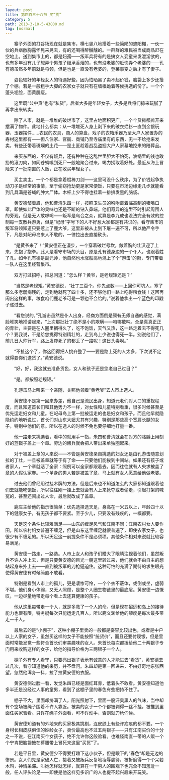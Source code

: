 ```yaml
---
layout: post
title: 第四百三十八节 买“货”
category: 5
path: 2013-3-10-5-43800.md
tag: [normal]
---
```


　　寨子外面的打谷场现在就是集市，横七竖八地搭着一些简陋的遮阳棚，一伙一伙的兵痞敞胸露怀晃来晃去，有的还喝得醉醺醺的。一群群的难民被当成商品赶在空地上。送到集市上的，都是妇孺——叛军兵将有的是搞女人娈童来发泄淫欲的，也有多年没有儿子想弄个男孩子继承香烟的，也有没老婆的赶快弄个老婆的——孔有德虽然多年前就是将领，但是也是一直没有老婆的，登莱事变之后才有了妻子。

　　姿色较好的年轻女人的待遇好些，因为怕晒黑了卖不起价钱，脑袋上多少还搭了个棚。若是一般粗手大脚的农家女子就只有在墙根跪着等候挑选的份了。一个个蓬头垢脸，面黄肌瘦。

　　这里既“公中货”也有“私货”，后者大多是年轻女子，大多是兵将们掠来玩腻了再拿出来转卖。

　　除了人市，就是一堆堆的破烂市了，这里占地面积更广，一个个货摊都摊开来摆满了物件。此地什么都卖：从一堆堆死人身上剥下来的破衣烂衫一直到金银玩器、玉器摆件……农民的农具，商人的算盘，戏子的衣箱乐器乃至大户人家置办的寿材这里都有——但凡住家、官衙、商铺乃至寺庙里有的东西，无一不给抢来发卖，有些还带着斑斓的土花——是土匪趁着战乱盗掘大户人家墓地挖来的陪葬品。

　　来买东西的，不仅有叛兵，还有种种在这乱世里胆大不怕死，油锅里的钱也敢捞的滚刀肉，如同苍蝇嗅到死尸一般地聚合过来，竭力捞取着好处。最近从海上冒险来了一批南直的人贩，正在收买年轻女子。

　　买主卖主，一个个都是拿着棍棒刀剑——这里可没什么秩序，为了价钱起争执动刀子是经常的事情，至于偷窃抢劫更是家常便饭，只要在市场边缘走几步就能看到几具满是苍蝇的肿大尸体。木杆上少不得也挂着一排排发黑的脑袋。

　　黄安德皱着眉，他和曹清朱四一样，按照卫生员的吩咐戴着临高制的猪嘴口罩，即使如此尸体的臭味也还是不断的钻入鼻端。他们奇异的造型不时引起周围人的旁观，但是无人敢啰唣——叛军是乌合之众，就算是李九成也没法完全有效的控制每一支散兵游勇，但是“屺母”字号下的人不好惹大家都是有共识的。看守集市的叛军将领知道只要惹上了鹿大爷，这里非被从上到下屠一遍不可，所以他严令手下，凡是对屺母岛来人不敬的，一律拉出去直接砍头。

　　“是黄爷来了！”黄安德正在漫步，一个穿着破烂号坎，敞着胸的壮汉迎了上来，先抱了抱拳。此人是看守市场的头目，原是孔有德身边的一个仆人，也跟着姓了孔。如今孔有德是副元帅，他自然也水涨船高地混上了个“游击”的衔，专门带着一队人在这里经营集市。

　　双方打过招呼，把总问道：“怎么样？黄爷，是老规矩还是？”

　　“当然是老规矩。”黄安德说，“壮丁三百个。你先点数——上回你可坑人，塞了那么多老弱病残的，走到地就死了四十多，还不够他们一路上吃得粮食钱！这回再闹出这样的事，粮食咱们鹿老爷可是一颗也不会给的。”说着他拿出一个蓝色的印戳子递过去。

　　“看您说的。”孔游击虽然是仆人出身，经商方面倒是颇有无师自通的感觉，满脸堆笑地推诿起来，“上次那批壮丁绝不是小的欺瞒——咱哪敢呐。全是真真正正的青壮，主要是在人圈里搁得久了，吃不饱饭，天气又热，这一路走着去不得死几个？要我说，不是给您挑得特别精壮的，走到岛上少说也得死一半。别说他们了，前几日大帅行军，路上发痧死了的都丢了一路呢！这日头毒啊。”

　　“不扯这个了，你这回得把人挑齐整了——要是路上死的人太多，下次说不定就得要你们送货了。”黄安德说。

　　“好，好，我这就去准备货色，女人和孩子还是您老自己过目？”

　　“是。都按照老规矩。”

　　孔游击马上叫来一个亲随，关照他领着“黄老爷”去人市上选人。

　　黄安德不是第一回来办差，他自己是流民出身，知道元老们对人口的重视程度，而且知道首长们和其他势力不一样，对女性和儿童特别看重，很多时候甚至是优先运走妇女和儿童。在屺母岛上第一批被运走的也是妇女和孩子。而且他早就隐隐约约地听说过，首长们对山东大妞尤其有兴趣，特别是那些高个宽肩长腿的女子，特别中他们的意。所以在选人的时候不免也要仔细地打量一番。

　　他一路走来挑选着，看中的就用手一指，朱四和曹清就会在对方的胳膊上用刻好的蓝戳子盖上一个章。旁边的叛兵就会把人带出来单独圈起来。

　　对于被盖上章的人来说——不管是黄安德亲自挑选的妇女还是由孔游击随意划拉的丁壮，一旦被盖章就等于有了命——只要他们能挨到中间站。如果还有孩子或者家人，一个章就活了全家：照例可以全家都跟着去。因而往往就有人央求被盖了章的人假认家眷。一个单身的男人若是被盖了章，马上就有女人愿意给他做老婆。

　　过去他们曾经用过挂木牌的方法，但是后来也不知道怎么的大家都知道跟着他们去就能吃饱饭，所以往往刚一挂上去就会有人上来抢夺或者偷走，引起打架的喊冤的，甚至还闹出过人命，最后就改成了盖章。

　　鹿庄主给他的指示很简单：优先选择选天足，身高在一米五以上，年龄四十以下的健康女子，有无孩子都不要紧。至于少儿，只要没有残疾的，一概都要。

　　天足这个条件比较难满足——山东的缠足风气和江南不同：江南农村女人要作田，所以农村妇女普遍不缠足，但是山东这里缠足就很普遍了，即使农家女子，也很少有不缠足的。所以天足这一前提条件不是必须项。其他条件相对来说就比较容易满足。

　　黄安德一路走，一路选。人市上女人和孩子们瞪大了眼睛注视着他们，虽然叛兵不许人冲上去，但是只要黄安德的目光一朝这里转过来，他们就会不由自主的想站起身来扑上去——直到被叛军的刀枪逼迫住。这种可怕的充满了期待的求生眼光使得黄安德有时候简直不敢看。

　　特别是看到人市上的孤儿，更是凄惨可怜，一个个衣不蔽体，或倒或坐，虚弱不堪。他们身小体弱，又无人照顾，是整个人圈生物链里的最底层。黄安德一边慨叹，一边尽量地带走每个看上去还算健康的孩子。

　　他从这里每带走一个人，就是多救了一个人的命。但是现在招远和岛上的接待能力也很有限，特务艇每次只能运走几百人，所以鹿文渊给他的额度是每次最多带走一千人。

　　最后去的是“小棚子”，这种小棚子里卖的一般都是姿容比较出色，或者是中户以上人家的女子，虽然买这样的女子不能按照“统货价”，而且还要付现银，但是里面时常能发觉一些符合首长们审美趣味的女人。朱首长每次都拨给他二十两银子专门用来收购这样的女子，给他的指导价格为三两银子一个人。

　　棚子外有专人看守，只要亮出银子表示有诚意的人才能进去“看货”，黄安德去过几次，看守知道他的来历，并不盘问。朱四却是第一回进来，不由好奇地东张西望，忽然他浑身一抖，拉了拉黄安德的衣服。

　　黄安德侧过脸一看，发觉朱四已经是面红耳赤，低着头不敢看。黄安德知道他多半还是没经过人事的童男，看到了这棚子里的春色有些把持不住了。

　　棚子不大，里面却挤满了人，阳光照射下，里面一股汗臭熏人的气味，当中却有个空场被绳子围着不许人靠近。被卖的女子一个个都被剥得一丝不挂，被推到里面任买家验看。只许在绳子外面看，可不许动手，否则就刀枪伺候。

　　黄安德知道有的外地来的买家极其挑剔，连皮肤上有些许疤痕的都不要。一个身材长相皮肤俱佳的妙龄女子，卖价最高也不过五两银子——只有江南买价的十分之一不说，在江南买个女孩子，绝不允许你这般验看。也难怪南直一带的人贩一个个宁肯把脑袋掖在裤腰带上冒死来这里“买货”了。

　　若是平日里，黄安德少不得要打趣下这小伙子，但是眼下的“春色”却是无边的惨景。女人们先是家破人亡，接着又被叛兵反复地凌辱虐待，被折磨得一个个呆若木鸡，神情呆滞。叫她怎样就怎样，就算在一干男人的围观下也完全不知羞耻一般，任人评头论足——即使是他这样见多识广的人也提不起兴趣来开玩笑。
